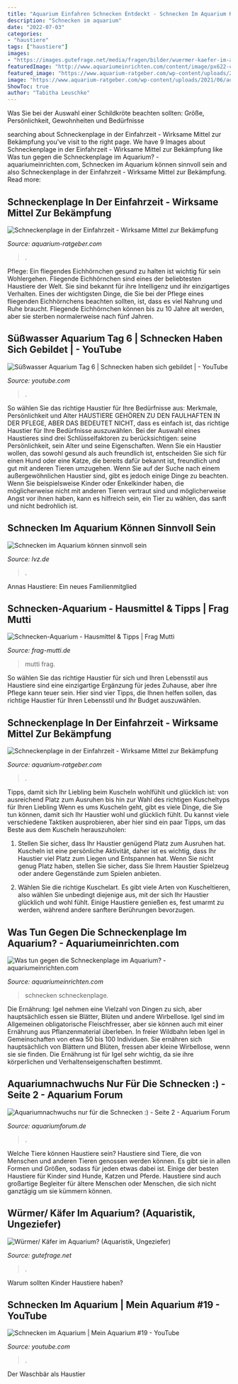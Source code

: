 ```yaml
---
title: "Aquarium Einfahren Schnecken Entdeckt - Schnecken Im Aquarium Können Sinnvoll Sein"
description: "Schnecken im aquarium"
date: "2022-07-03"
categories:
- "haustiere"
tags: ["haustiere"]
images:
- "https://images.gutefrage.net/media/fragen/bilder/wuermer-kaefer-im-aquarium/0_original.jpg?v=1523384502000"
featuredImage: "http://www.aquariumeinrichten.com/content/image/px622-content-large/schnecken-im-aquarium.jpg"
featured_image: "https://www.aquarium-ratgeber.com/wp-content/uploads/2021/06/aquarium-einfahren-440x291.jpg"
image: "https://www.aquarium-ratgeber.com/wp-content/uploads/2021/06/aquarium-einfahren-440x291.jpg"
ShowToc: true
author: "Tabitha Leuschke"
---
```



Was Sie bei der Auswahl einer Schildkröte beachten sollten: Größe, Persönlichkeit, Gewohnheiten und Bedürfnisse

	

		
searching about Schneckenplage in der Einfahrzeit - Wirksame Mittel zur Bekämpfung you've visit to the right page. We have 9 Images about Schneckenplage in der Einfahrzeit - Wirksame Mittel zur Bekämpfung like Was tun gegen die Schneckenplage im Aquarium? - aquariumeinrichten.com, Schnecken im Aquarium können sinnvoll sein and also Schneckenplage in der Einfahrzeit - Wirksame Mittel zur Bekämpfung. Read more:
		
    
## Schneckenplage In Der Einfahrzeit - Wirksame Mittel Zur Bekämpfung

<img loading=lazy src="https://www.aquarium-ratgeber.com/wp-content/uploads/2021/06/schnecken-im-aquarium-440x284.jpg" onerror="this.onerror=null;this.src='https://tse1.mm.bing.net/th?id=OIP.vh3qMvjd5jgQ7bxEMJn3mwAAAA&amp;pid=15.1';" alt="Schneckenplage in der Einfahrzeit - Wirksame Mittel zur Bekämpfung">

_Source: aquarium-ratgeber.com_

>. 

	

Pflege: Ein fliegendes Eichhörnchen gesund zu halten ist wichtig für sein Wohlergehen.
Fliegende Eichhörnchen sind eines der beliebtesten Haustiere der Welt. Sie sind bekannt für ihre Intelligenz und ihr einzigartiges Verhalten. Eines der wichtigsten Dinge, die Sie bei der Pflege eines fliegenden Eichhörnchens beachten sollten, ist, dass es viel Nahrung und Ruhe braucht. Fliegende Eichhörnchen können bis zu 10 Jahre alt werden, aber sie sterben normalerweise nach fünf Jahren.

    
## Süßwasser Aquarium Tag 6 | Schnecken Haben Sich Gebildet | - YouTube

<img loading=lazy src="https://i.ytimg.com/vi/xkJmbA6qJQA/maxresdefault.jpg" onerror="this.onerror=null;this.src='https://tse3.mm.bing.net/th?id=OIP.6UK0K948iItOnmLSUUIQ9wHaEK&amp;pid=15.1';" alt="Süßwasser Aquarium Tag 6 | Schnecken haben sich gebildet | - YouTube">

_Source: youtube.com_

>. 

	

So wählen Sie das richtige Haustier für Ihre Bedürfnisse aus: Merkmale, Persönlichkeit und Alter
HAUSTIERE GEHÖREN ZU DEN FAULHAFTEN IN DER PFLEGE, ABER DAS BEDEUTET NICHT, dass es einfach ist, das richtige Haustier für Ihre Bedürfnisse auszuwählen. Bei der Auswahl eines Haustieres sind drei Schlüsselfaktoren zu berücksichtigen: seine Persönlichkeit, sein Alter und seine Eigenschaften. Wenn Sie ein Haustier wollen, das sowohl gesund als auch freundlich ist, entscheiden Sie sich für einen Hund oder eine Katze, die bereits dafür bekannt ist, freundlich und gut mit anderen Tieren umzugehen. Wenn Sie auf der Suche nach einem außergewöhnlichen Haustier sind, gibt es jedoch einige Dinge zu beachten. Wenn Sie beispielsweise Kinder oder Enkelkinder haben, die möglicherweise nicht mit anderen Tieren vertraut sind und möglicherweise Angst vor ihnen haben, kann es hilfreich sein, ein Tier zu wählen, das sanft und nicht bedrohlich ist.

    
## Schnecken Im Aquarium Können Sinnvoll Sein

<img loading=lazy src="https://mar.prod.image.rndtech.de/var/storage/images/lvz/mehr/deine-tierwelt/aktuelles/schnecken-im-aquarium-koennen-sinnvoll-sein/706165032-1-ger-DE/Schnecken-im-Aquarium-koennen-sinnvoll-sein_reference_2_1.jpg" onerror="this.onerror=null;this.src='https://tse1.mm.bing.net/th?id=OIP.Z_wf3wVhyk9Oe1SnlaNjMwHaDt&amp;pid=15.1';" alt="Schnecken im Aquarium können sinnvoll sein">

_Source: lvz.de_

>. 

	

Annas Haustiere: Ein neues Familienmitglied

    
## Schnecken-Aquarium - Hausmittel &amp; Tipps | Frag Mutti

<img loading=lazy src="https://www.frag-mutti.de/images/uploads/de/big/38183/Aquarium.jpg" onerror="this.onerror=null;this.src='https://tse4.mm.bing.net/th?id=OIP.VOVuiT8SE2VyEPFpu7URbgHaFj&amp;pid=15.1';" alt="Schnecken-Aquarium - Hausmittel &amp; Tipps | Frag Mutti">

_Source: frag-mutti.de_

>mutti frag. 

	

So wählen Sie das richtige Haustier für sich und Ihren Lebensstil aus
Haustiere sind eine einzigartige Ergänzung für jedes Zuhause, aber ihre Pflege kann teuer sein. Hier sind vier Tipps, die Ihnen helfen sollen, das richtige Haustier für Ihren Lebensstil und Ihr Budget auszuwählen.

    
## Schneckenplage In Der Einfahrzeit - Wirksame Mittel Zur Bekämpfung

<img loading=lazy src="https://www.aquarium-ratgeber.com/wp-content/uploads/2021/06/aquarium-einfahren-440x291.jpg" onerror="this.onerror=null;this.src='https://tse4.mm.bing.net/th?id=OIP.Cs5EWBIsHJikMsxSNNo-4AAAAA&amp;pid=15.1';" alt="Schneckenplage in der Einfahrzeit - Wirksame Mittel zur Bekämpfung">

_Source: aquarium-ratgeber.com_

>. 

	

Tipps, damit sich Ihr Liebling beim Kuscheln wohlfühlt und glücklich ist: von ausreichend Platz zum Ausruhen bis hin zur Wahl des richtigen Kuscheltyps für Ihren Liebling
Wenn es ums Kuscheln geht, gibt es viele Dinge, die Sie tun können, damit sich Ihr Haustier wohl und glücklich fühlt. Du kannst viele verschiedene Taktiken ausprobieren, aber hier sind ein paar Tipps, um das Beste aus dem Kuscheln herauszuholen:
1. Stellen Sie sicher, dass Ihr Haustier genügend Platz zum Ausruhen hat. Kuscheln ist eine persönliche Aktivität, daher ist es wichtig, dass Ihr Haustier viel Platz zum Liegen und Entspannen hat. Wenn Sie nicht genug Platz haben, stellen Sie sicher, dass Sie Ihrem Haustier Spielzeug oder andere Gegenstände zum Spielen anbieten.

2. Wählen Sie die richtige Kuschelart. Es gibt viele Arten von Kuscheltieren, also wählen Sie unbedingt diejenige aus, mit der sich Ihr Haustier glücklich und wohl fühlt. Einige Haustiere genießen es, fest umarmt zu werden, während andere sanftere Berührungen bevorzugen.

    
## Was Tun Gegen Die Schneckenplage Im Aquarium? - Aquariumeinrichten.com

<img loading=lazy src="http://www.aquariumeinrichten.com/content/image/px622-content-large/schnecken-im-aquarium.jpg" onerror="this.onerror=null;this.src='https://tse3.mm.bing.net/th?id=OIP.hSV9vxXjQ-56Ep06HXmrWwHaES&amp;pid=15.1';" alt="Was tun gegen die Schneckenplage im Aquarium? - aquariumeinrichten.com">

_Source: aquariumeinrichten.com_

>schnecken schneckenplage. 

	

Die Ernährung: Igel nehmen eine Vielzahl von Dingen zu sich, aber hauptsächlich essen sie Blätter, Blüten und andere Wirbellose.
Igel sind im Allgemeinen obligatorische Fleischfresser, aber sie können auch mit einer Ernährung aus Pflanzenmaterial überleben. In freier Wildbahn leben Igel in Gemeinschaften von etwa 50 bis 100 Individuen. Sie ernähren sich hauptsächlich von Blättern und Blüten, fressen aber kleine Wirbellose, wenn sie sie finden. Die Ernährung ist für Igel sehr wichtig, da sie ihre körperlichen und Verhaltenseigenschaften bestimmt.

    
## Aquariumnachwuchs Nur Für Die Schnecken :) - Seite 2 - Aquarium Forum

<img loading=lazy src="https://image-proxy.forumhome.com/b5b61a709392c91558ed0b7ca13ccd67bb7945d0?url=https:%2F%2Fup.picr.de%2F37614213gz.jpg" onerror="this.onerror=null;this.src='https://tse4.mm.bing.net/th?id=OIP.TKtLBBN4cloJIRPEj3brigHaE8&amp;pid=15.1';" alt="Aquariumnachwuchs nur für die Schnecken :) - Seite 2 - Aquarium Forum">

_Source: aquariumforum.de_

>. 

	

Welche Tiere können Haustiere sein?
Haustiere sind Tiere, die von Menschen und anderen Tieren genossen werden können. Es gibt sie in allen Formen und Größen, sodass für jeden etwas dabei ist. Einige der besten Haustiere für Kinder sind Hunde, Katzen und Pferde. Haustiere sind auch großartige Begleiter für ältere Menschen oder Menschen, die sich nicht ganztägig um sie kümmern können.

    
## Würmer/ Käfer Im Aquarium? (Aquaristik, Ungeziefer)

<img loading=lazy src="https://images.gutefrage.net/media/fragen/bilder/wuermer-kaefer-im-aquarium/0_original.jpg?v=1523384502000" onerror="this.onerror=null;this.src='https://tse2.mm.bing.net/th?id=OIP.U7EBM-w9sIuAO-Gf5bXjxQHaNK&amp;pid=15.1';" alt="Würmer/ Käfer im Aquarium? (Aquaristik, Ungeziefer)">

_Source: gutefrage.net_

>. 

	

Warum sollten Kinder Haustiere haben?

    
## Schnecken Im Aquarium | Mein Aquarium #19 - YouTube

<img loading=lazy src="https://i.ytimg.com/vi/lvC4JpfPOzY/hqdefault.jpg" onerror="this.onerror=null;this.src='https://tse4.mm.bing.net/th?id=OIP.lYrb3W-x3tnFMrTyCToW5AHaFj&amp;pid=15.1';" alt="Schnecken im Aquarium | Mein Aquarium #19 - YouTube">

_Source: youtube.com_

>. 

	

Der Waschbär als Haustier

